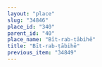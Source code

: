 ```yaml
---
layout: "place"
slug: "34846"
place_id: "340"
parent_id: "40"
place_name: "Bīt-rab-ṭābihē"
title: "Bīt-rab-ṭābihē"
previous_item: "34849"
---
```

